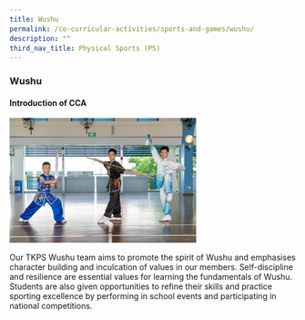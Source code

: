 ```yaml
---
title: Wushu
permalink: /co-curricular-activities/sports-and-games/wushu/
description: ""
third_nav_title: Physical Sports (PS)
---
```


### **Wushu**
#### **Introduction of CCA**
<img src="/images/sports3.jpg" style="width:65%">

Our TKPS Wushu team aims to promote the spirit of Wushu and emphasises character building and inculcation of values in our members. Self-discipline and resilience are essential values for learning the fundamentals of Wushu. Students are also given opportunities to refine their skills and practice sporting excellence by performing in school events and participating in national competitions.